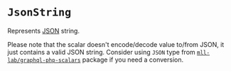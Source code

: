 # `JsonString`

Represents [JSON](https://json.org) string.

Please note that the scalar doesn't encode/decode value to/from JSON, it just contains a valid JSON string. Consider using `JSON` type from [`mll-lab/graphql-php-scalars`](https://github.com/mll-lab/graphql-php-scalars) package if you need a conversion.
